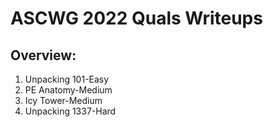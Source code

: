 # ASCWG 2022 Quals Writeups
## Overview:

1. Unpacking 101-Easy
2. PE Anatomy-Medium  
3. Icy Tower-Medium
4. Unpacking 1337-Hard
